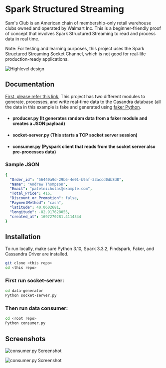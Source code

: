 
# Spark Structured Streaming 

Sam's Club is an American chain of membership-only retail warehouse clubs owned and operated by Walmart Inc. This is a beginner-friendly proof of concept that involves Spark Structured Streaming to read and process data in real time.

Note: For testing and learning purposes, this project uses the Spark Structured Streaming Socket Channel, which is not good for real-life production-ready applications.

![Highlevel design](https://github.com/soorajpazeekal/Data-Engineering-Projects-basic/blob/main/Spark-Streaming-etl/documents/Untitled-2023-09-02-1214.png?raw=true)

## Documentation

[First, please refer this link](https://spark.apache.org/docs/latest/structured-streaming-programming-guide.html), This project has two different modules to generate, processes, and write real-time data to the Casandra database (all the data in this example is fake and generated using [faker Python](https://github.com/joke2k/faker).

- #### producer.py (It generates random data from a faker module and creates a JSON payload)
- #### socket-server.py (This starts a TCP socket server session)
- #### consumer.py (Pyspark client that reads from the socket server also pre-processes data)

### Sample JSON

```yaml
{
  "Order_id": "56440a9d-29b6-4e01-b9af-33accd0db8d8",
  "Name": "Andrew Thompson",
  "Email": "patelnicholas@example.com",
  "Total_Price": 416,
  "Discount_or_Promotion": false,
  "PaymentMethod": "cash",
  "latitude": 40.0602681,
  "longitude": -82.917628055,
  "created_at": 1697270281.4114344
}
```

## Installation

To run locally, make sure Python 3.10, Spark 3.3.2, Findspark, Faker, and Cassandra Driver are installed.

```bash
git clone <this repo>
cd <this repo>
```
### First run socket-server:
```bash
cd data-generator
Python socket-server.py
```
### Then run data consumer:
```bash
cd <root repo>
Python consumer.py
```


## Screenshots

![consumer.py Screenshot](https://github.com/soorajpazeekal/Data-Engineering-Projects-basic/blob/main/Spark-Streaming-etl/documents/Screenshot%202023-10-14%20203700.png?raw=true)


![consumer.py Screenshot](https://github.com/soorajpazeekal/Data-Engineering-Projects-basic/blob/main/Spark-Streaming-etl/documents/Screenshot%202023-10-14%20202041.png?raw=true)
    